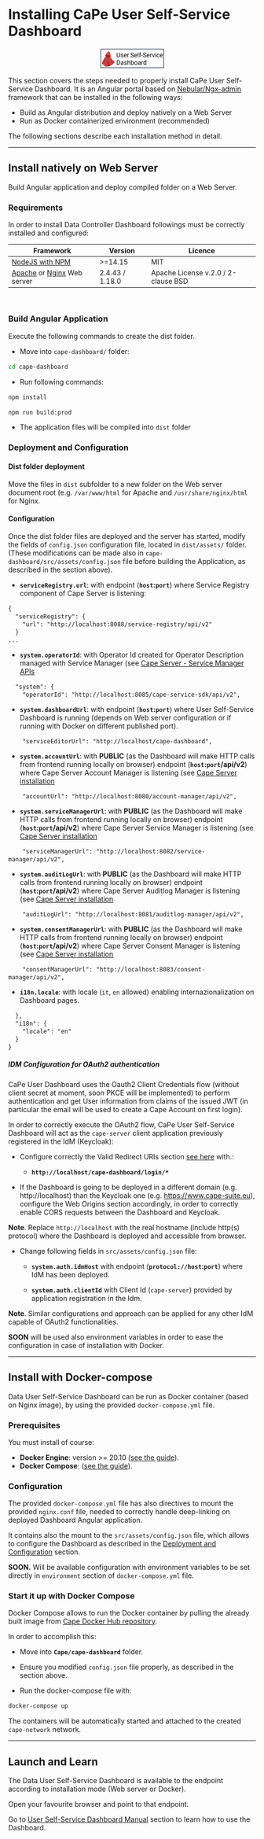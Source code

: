 # Installing CaPe User Self-Service Dashboard


<span style="display:block;text-align:center">!['dashboard-logo'](../img/user-dashboard-logo.png)
</span>

This section covers the steps needed to properly install CaPe User Self-Service Dashboard. 
It is an Angular portal based on [Nebular/Ngx-admin](https://github.com/akveo/nebular) framework that can be installed in the following ways:

-   Build as Angular distribution and deploy natively on a Web Server
-   Run as Docker containerized environment (recommended)


The following sections describe each installation method in detail.

---
## Install natively on Web Server

Build Angular application and deploy compiled folder on a Web Server.

### Requirements

In order to install Data Controller Dashboard followings must be correctly installed and
configured:

| Framework                                                                                                      | Version                | Licence                                 |
| -------------------------------------------------------------------------------------------------------------- | ---------------------- |---------------------------------------- |
| [NodeJS with NPM](https://nodejs.org/en/)                                                                      | >=14.15                | MIT                                     |
| [Apache](https://httpd.apache.org) or [Nginx](https://nginx.org/en) Web server                                 | 2.4.43 / 1.18.0        | Apache License v.2.0 /  2-clause BSD    |

&nbsp;
### Build Angular Application

Execute the following commands to create the dist folder.

-  Move into `cape-dashboard/` folder:

```bash
cd cape-dashboard
```

- Run following commands:

```bash
npm install
```

```bash
npm run build:prod
```

- The application files will be compiled into `dist` folder



### Deployment and Configuration

#### Dist folder deployment

Move the files in `dist` subfolder to a new folder on the Web server document root (e.g. `/var/www/html` for Apache and `/usr/share/nginx/html` for Nginx.

#### Configuration

Once the dist folder files are deployed and the server has started, modify the
fields of `config.json` configuration file, located in `dist/assets/` folder.
(These modifications can be made also in `cape-dashboard/src/assets/config.json` file before building the Application, as described in the section above).


- **`serviceRegistry.url`**: with endpoint (**`host`:`port`**) where Service Registry component of Cape Server is listening:


```
{
  "serviceRegistry": {
	"url": "http://localhost:8088/service-registry/api/v2"
  }
...
```  
 
- **`system.operatorId`**: with Operator Id created for Operator Description managed with Service Manager (see [Cape Server - Service Manager APIs](install-cape-sdk-client.md)

```  
  "system": {
    "operatorId": "http://localhost:8085/cape-service-sdk/api/v2",
``` 


- **`system.dashboardUrl`**: with endpoint (**`host`:`port`**) where User Self-Service Dashboard is running (depends on Web server configuration or if running with Docker on different published port).

```   
    "serviceEditorUrl": "http://localhost/cape-dashboard",
```   


- **`system.accountUrl`**: with **PUBLIC** (as the Dashboard will make HTTP calls from frontend running locally on browser) endpoint (**`host`:`port`/api/v2**) where Cape Server Account Manager is listening (see [Cape Server installation](install-cape-server.md)

```  
    "accountUrl": "http://localhost:8080/account-manager/api/v2",
``` 

- **`system.serviceManagerUrl`**: with **PUBLIC** (as the Dashboard will make HTTP calls from frontend running locally on browser) endpoint (**`host`:`port`/api/v2**) where Cape Server Service Manager is listening (see [Cape Server installation](install-cape-server.md)

```  
    "serviceManagerUrl": "http://localhost:8082/service-manager/api/v2",
``` 

- **`system.auditLogUrl`**: with **PUBLIC** (as the Dashboard will make HTTP calls from frontend running locally on browser) endpoint (**`host`:`port`/api/v2**) where Cape Server Auditlog Manager is listening (see [Cape Server installation](install-cape-server.md)

```  
    "auditLogUrl": "http://localhost:8081/auditlog-manager/api/v2",
``` 

- **`system.consentManagerUrl`**: with **PUBLIC** (as the Dashboard will make HTTP calls from frontend running locally on browser) endpoint (**`host`:`port`/api/v2**) where Cape Server Consent Manager is listening (see [Cape Server installation](install-cape-server.md)

```  
    "consentManagerUrl": "http://localhost:8083/consent-manager/api/v2",
``` 
- **`i18n.locale`**: with locale (`it`, `en` allowed) enabling internazionalization on Dashboard pages. 

```
  },
  "i18n": {
    "locale": "en" 
  }
}
```

##### IDM Configuration for OAuth2 authentication

CaPe User Dashboard uses the Oauth2 Client Credentials flow (without client secret at moment, soon PKCE will be implemented) to perform authentication and get User information from claims of the issued JWT (in particular the email will be used to create a Cape Account on first login).

In order to correctly execute the OAuth2 flow, CaPe User Self-Service Dashboard will act as the `cape-server` client application previously registered in the IdM (Keycloak):

- Configure correctly the Valid Redirect URIs section [see here](https://www.keycloak.org/docs/latest/server_admin/#_clients) with.:
  
    * **`http://localhost/cape-dashboard/login/*`**

- If the Dashboard is going to be deployed in a different domain (e.g. http://localhost) than the Keycloak one (e.g. https://www.cape-suite.eu), configure the Web Origins section accordingly, in order to correctly enable CORS requests between the Dashboard and Keycloak.
  
**Note**. Replace `http://localhost` with the real hostname (include http(s) protocol) where the Dashboard is deployed and accessible from browser.


- Change following fields in `src/assets/config.json` file:

    * **`system.auth.idmHost`** with endpoint (**`protocol://host`:`port`**) where IdM has been deployed.
  
    * **`system.auth.clientId`** with Client Id (`cape-server`) provided by application registration in the Idm.


**Note**. Similar configurations and approach can be applied for any other IdM capable of OAuth2 functionalities.

**SOON** will be used also environment variables in order to ease the configuration in case of installation with Docker.

---
## Install with Docker-compose

Data User Self-Service Dashboard can be run as Docker container (based on Nginx image), by using the provided `docker-compose.yml` file.

### Prerequisites

You must install of course:

   -  **Docker Engine**: version >= 20.10 ([see the guide](https://docs.docker.com/get-docker/)).
   -  **Docker Compose**: ([see the guide](https://docs.docker.com/compose/install/#install-compose)).


### Configuration

The provided `docker-compose.yml` file has also directives to mount the provided `nginx.conf` file, needed to correctly handle deep-linking on deployed Dashboard Angular application.

It contains also the mount to the `src/assets/config.json` file, which allows to configure the Dashboard as described in the [Deployment and Configuration](#deployment-and-configuration) section.

**SOON.** Will be available configuration with environment variables to be set directly in `environment` section of `docker-compose.yml` file.

### Start it up with Docker Compose

Docker Compose allows to run the Docker container by pulling the already built image from [Cape Docker Hub repository]().

In order to accomplish this:

- Move into **`Cape/cape-dashboard`** folder.
  
- Ensure you modified `config.json` file properly, as described in the section above.
	
- Run the docker-compose file with:

```bash
docker-compose up
```

The containers will be automatically started and attached to the created `cape-network` network.

---
## Launch and Learn

The Data User Self-Service Dashboard is available to the endpoint according to installation mode (Web server or Docker).

Open your favourite browser and point to that endpoint.

Go to [User Self-Service Dashboard Manual](../dashboards/user-dashboard/index.md) section to learn how to use the Dashboard.

